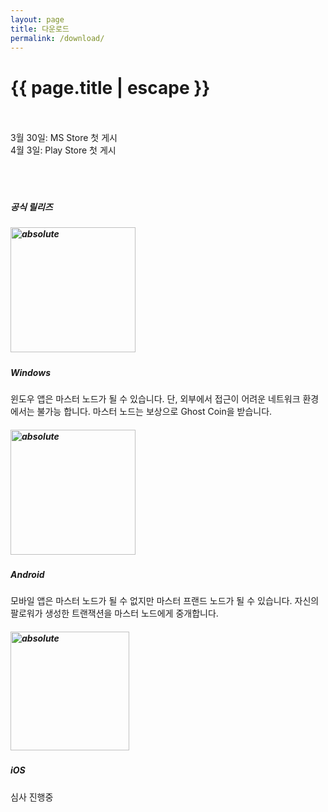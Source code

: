 ```yaml
---
layout: page
title: 다운로드
permalink: /download/
---
```


<h1 class="page-title">{{ page.title | escape }}</h1>
<div class="row center">  <br><br>
3월 30일: MS Store 첫 게시<br>
4월 3일: Play Store 첫 게시
<br><br><br><br>
<h5>공식 릴리즈</h5>
</div>
<div class="container">
    <div class="section">
        <!--   Icon Section  https://www.panoramedia.eu/jekyllmaterialize/ -->
        <div class="row">
            <div class="col s12 m4">
             <h5 class="center"><a href="https://www.microsoft.com/ko-kr/p/ghostnet/9phc4s6d6b7q?activetab=pivot:overviewtab"><img width="200" data-action="zoom" src='{{ "/assets/windows-store-badge.png" | relative_url }}' alt='absolute'></a></h5>
                <h5 class="center">Windows </h5>
                <p class="light">윈도우 앱은 마스터 노드가 될 수 있습니다. 단, 외부에서 접근이 어려운 네트워크 환경에서는 불가능 합니다. 마스터 노드는 보상으로 Ghost Coin을 받습니다. </p>
            </div>
            <div class="col s12 m4">
             <h5 class="center">
                <a href="https://play.google.com/store/apps/details?id=com.ghostnet.GhostNet">
                <img width="200" data-action="zoom" src='{{ "/assets/Google_Play_Store_badge_EN.svg" | relative_url }}' alt='absolute'> </a>
                </h5>
                <h5 class="center">Android</h5>
                <p class="light">모바일 앱은 마스터 노드가 될 수 없지만 마스터 프랜드 노드가 될 수 있습니다. 자신의 팔로워가 생성한 트랜잭션을 마스터 노드에게 중개합니다.</p>
            </div>
            <div class="col s12 m4">
             <h5 class="center">
                <img width="190" data-action="zoom" src='{{ "/assets/App_Store_Badge_US-UK.svg" | relative_url }}' alt='absolute'> <br></h5>
                <h5 class="center">iOS</h5>
                <p class="light">심사 진행중
                </p>
            </div>
        </div>
    </div>
</div>
<div class="row center">   
<br><br><br><br><br><br><br><br><br><br><br><br><br><br>
</div>